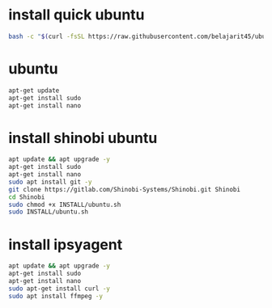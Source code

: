 # install quick ubuntu
```BASH
bash -c "$(curl -fsSL https://raw.githubusercontent.com/belajarit45/ubuntu/main/installerubuntu.sh)"
```

# ubuntu
```BASH
apt-get update
apt-get install sudo
apt-get install nano
```

# install shinobi ubuntu
```BASH
apt update && apt upgrade -y
apt-get install sudo
apt-get install nano
sudo apt install git -y
git clone https://gitlab.com/Shinobi-Systems/Shinobi.git Shinobi
cd Shinobi
sudo chmod +x INSTALL/ubuntu.sh
sudo INSTALL/ubuntu.sh
```

# install ipsyagent
```BASH
apt update && apt upgrade -y
apt-get install sudo
apt-get install nano
sudo apt-get install curl -y
sudo apt install ffmpeg -y
```
